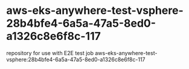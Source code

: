 # aws-eks-anywhere-test-vsphere-28b4bfe4-6a5a-47a5-8ed0-a1326c8e6f8c-117
repository for use with E2E test job aws-eks-anywhere-test-vsphere:28b4bfe4-6a5a-47a5-8ed0-a1326c8e6f8c-117
